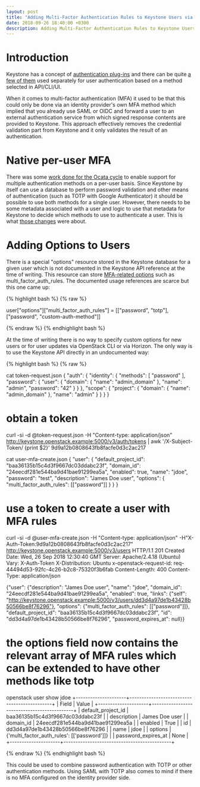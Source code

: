```yaml
---
layout: post
title: "Adding Multi-Factor Authentication Rules to Keystone Users via Custom Options"
date: 2018-09-26 18:40:00 +0300
description: Adding Multi-Factor Authentication Rules to Keystone Users via Custom Options
---
```


# Introduction

Keystone has a concept of [authentication plug-ins](https://docs.openstack.org/keystoneauth/latest/authentication-plugins.html) and there can be quite [a few of them](https://docs.openstack.org/keystoneauth/latest/authentication-plugins.html#loading-plugins-by-name) used separately for user authentication based on a method selected in API/CLI/UI.

When it comes to multi-factor authentication (MFA) it used to be that this could only be done via an identity provider's own MFA method which implied that you already use SAML or OIDC and forward a user to an external authentication service from which signed response contents are provided to Keystone. This approach effectively removes the credential validation part from Keystone and it only validates the result of an authentication.

# Native per-user MFA

There was some [work done for the Ocata cycle](https://blueprints.launchpad.net/keystone/+spec/per-user-auth-plugin-reqs) to enable support for multiple authentication methods on a per-user basis. Since Keystone by itself can use a database to perform password validation and other means of authentication (such as TOTP with Google Authenticator) it should be possible to use both methods for a single user. However, there needs to be some metadata associated with a user and logic to use that metadata for Keystone to decide which methods to use to authenticate a user. This is what [those changes](https://review.openstack.org/#/c/424334/) were about.

# Adding Options to Users

There is a special "options" resource stored in the Keystone database for a given user which is not documented in the Keystone API reference at the time of writing. This resource can store [MFA-related options](https://github.com/openstack/keystone/blob/stable/queens/keystone/identity/backends/resource_options.py#L79-L105
) such as multi_factor_auth_rules. The documented usage references are scarce but this one came up:

{% highlight bash %}
{% raw %}

user["options"]["multi_factor_auth_rules"] = [["password", "totp"], ["password", "custom-auth-method"]]

{% endraw %}
{% endhighlight bash %}

At the time of writing there is no way to specify custom options for new users or for user updates via OpenStack CLI or via Horizon. The only way is to use the Keystone API directly in an undocumented way:

{% highlight bash %}
{% raw %}

cat token-request.json 
{
    "auth": {
        "identity": {
            "methods": [
                "password"
            ],
            "password": {
                "user": {
                    "domain": {
                        "name": "admin_domain"
                    },
                    "name": "admin",
                    "password": "42"
                }
            }
        },
        "scope": {
            "project": {
                "domain": {
                    "name": "admin_domain"
                },
                "name": "admin"
            }
        }
    }
}

# obtain a token
curl -si -d @token-request.json -H "Content-type: application/json" http://keystone.openstack.example:5000/v3/auth/tokens | awk '/X-Subject-Token/ {print $2}'
9d9a12b0808643fb8facfe0d3c2ac217


cat user-mfa-create.json
{
    "user": {
        "default_project_id": "baa36135b15c4d3f9667dc03ddabc23f",
        "domain_id": "24eecdf281e544ba9d41bae91299ea5a",
        "enabled": true,
        "name": "jdoe",
        "password": "test",
        "description": "James Doe user",
        "options": { "multi_factor_auth_rules": [["password"]] }
    }
}

# use a token to create a user with MFA rules
curl -si -d @user-mfa-create.json -H "Content-type: application/json" -H"X-Auth-Token:9d9a12b0808643fb8facfe0d3c2ac217" http://keystone.openstack.example:5000/v3/users
HTTP/1.1 201 Created
Date: Wed, 26 Sep 2018 12:30:40 GMT
Server: Apache/2.4.18 (Ubuntu)
Vary: X-Auth-Token
X-Distribution: Ubuntu
x-openstack-request-id: req-44494d53-92fc-4c26-b2c8-75320f3b6fab
Content-Length: 400
Content-Type: application/json

{"user": {"description": "James Doe user", "name": "jdoe", "domain_id": "24eecdf281e544ba9d41bae91299ea5a", "enabled": true, "links": {"self": "http://keystone.openstack.example:5000/v3/users/dd3d4a97de1b43428b50566be8f76296"}, "options": {"multi_factor_auth_rules": [["password"]]}, "default_project_id": "baa36135b15c4d3f9667dc03ddabc23f", "id": "dd3d4a97de1b43428b50566be8f76296", "password_expires_at": null}}


# the options field now contains the relevant array of MFA rules which can be extended to have other methods like totp

openstack user show jdoe
+---------------------+---------------------------------------------+
| Field               | Value                                       |
+---------------------+---------------------------------------------+
| default_project_id  | baa36135b15c4d3f9667dc03ddabc23f            |
| description         | James Doe user                              |
| domain_id           | 24eecdf281e544ba9d41bae91299ea5a            |
| enabled             | True                                        |
| id                  | dd3d4a97de1b43428b50566be8f76296            |
| name                | jdoe                                        |
| options             | {'multi_factor_auth_rules': [['password']]} |
| password_expires_at | None                                        |
+---------------------+---------------------------------------------+

{% endraw %}
{% endhighlight bash %}


This could be used to combine password authentication with TOTP or other authentication methods. Using SAML with TOTP also comes to mind if there is no MFA configured on the identity provider side.
